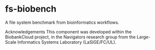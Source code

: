 # fs-biobench
A file system benchmark from bioinformatics workflows.

Acknowledgements
This component was developed within the BiobankCloud project, in the Navigators research group from the Large-Scale Informatics Systems Laboratory (LaSIGE/FC/UL).
